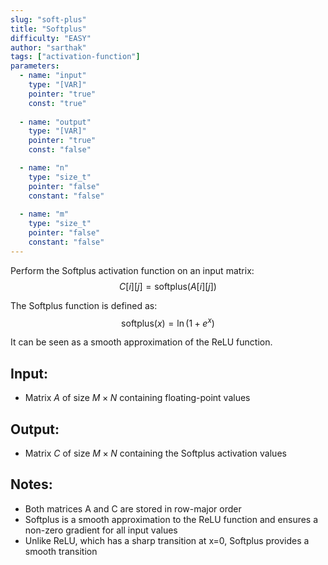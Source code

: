 ```yaml
---
slug: "soft-plus"
title: "Softplus"
difficulty: "EASY"
author: "sarthak"
tags: ["activation-function"]
parameters:
  - name: "input"
    type: "[VAR]"
    pointer: "true"
    const: "true"
  
  - name: "output"
    type: "[VAR]"
    pointer: "true"
    const: "false"

  - name: "n" 
    type: "size_t"
    pointer: "false"
    constant: "false"
    
  - name: "m"
    type: "size_t"
    pointer: "false"
    constant: "false"
---
```


Perform the Softplus activation function on an input matrix:
$$
C[i][j] = \text{softplus}(A[i][j])
$$

The Softplus function is defined as:
$$
\text{softplus}(x) = \ln(1 + e^x)
$$

It can be seen as a smooth approximation of the ReLU function.

## Input:
- Matrix $A$ of size $M \times N$ containing floating-point values

## Output:
- Matrix $C$ of size $M \times N$ containing the Softplus activation values

## Notes:
- Both matrices $\text{A}$ and $\text{C}$ are stored in row-major order
- Softplus is a smooth approximation to the ReLU function and ensures a non-zero gradient for all input values
- Unlike ReLU, which has a sharp transition at x=0, Softplus provides a smooth transition
